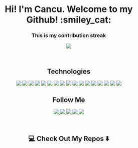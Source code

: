 
<h1 align="center"> 
Hi! I'm Cancu. Welcome to my Github! :smiley_cat: 
</h1>

<h3 align="center">This is my contribution streak</h3>

<p align="center">
  <a href="https://gh-contribution-stats.herokuapp.com/?user=Cancuuu">
    <img src="https://gh-contribution-stats.herokuapp.com/?user=Cancuuu&theme=dark"/>
  </a> 
</p>
<br>

<h2 align="center"> Technologies </h2>

<p align="center">
<img src="https://img.shields.io/badge/-React-black?style=flat-square&logo=react">
<img src="https://img.shields.io/badge/-JavaScript-black?style=flat-square&logo=javascript">
<img src=https://img.shields.io/badge/-Next.js-black?style=flat-square&logo=Next.js>
<img src="https://img.shields.io/badge/-HTML5-black?style=flat-square&logo=html5&logoColor=white">
<img src="https://img.shields.io/badge/-CSS3-black?style=flat-square&logo=css3">
<img src="https://img.shields.io/badge/-SCSS-black?style=flat-square&logo=sass">
<img src="https://img.shields.io/badge/-MongoDB-black?style=flat-square&logo=mongodb">
<img src="https://img.shields.io/badge/-Firebase-black?style=flat-square&logo=firebase">
<img src=https://img.shields.io/badge/-Node.js-black?style=flat-square&logo=Node.js>
<img src="https://img.shields.io/badge/-Electron-black?style=flat-square&logo=electron">
<img src="https://img.shields.io/badge/-JSON-black?style=flat-square&logo=json">
<img src="https://img.shields.io/badge/-Powershell-black?style=flat-square&logo=powershell">
<img src="https://img.shields.io/badge/-Npm-black?style=flat-square&logo=npm">
<img src="https://img.shields.io/badge/-Yarn-black?style=flat-square&logo=yarn">
<img src="https://img.shields.io/badge/-Git-black?style=flat-square&logo=git">
<img src="https://img.shields.io/badge/-GitHub-black?style=flat-square&logo=github">
<img src="https://img.shields.io/badge/-GitLab-black?style=flat-square&logo=gitlab">

</p>

<h2 align="center"> Follow Me </h2>

<p align="center">
<a href='https://github.com/Cancuuu'>
<img src="https://img.shields.io/badge/-GitHub-181717?style=flat-square&logo=github&logoColor=white&link=https://github.com/Cancuuu">
</a>

<a href='https://discordapp.com/users/686468104053850122/'>
<img src="https://img.shields.io/badge/-Discord-black?style=flat-square&logo=discord">
</a>
<a href='https://twitter.com/CancuDev'>
<img src="https://img.shields.io/badge/-Twitter-black?style=flat-square&logo=twitter">
</a>
<a href='https://t.me/cancu7'>
<img src="https://img.shields.io/badge/-Telegram-black?style=flat-square&logo=telegram">
</a>
<a href='mailto: 18cancu@gmail.com'>
<img src="https://img.shields.io/badge/-18cancu@gmail.com-c14438?style=flat-square&logo=Gmail&logoColor=white&link=mailto:18cancu@gmail.com">
</a>
</p>
<br>

<h2  align="center">💻 Check Out My Repos ⬇️ </h2>
